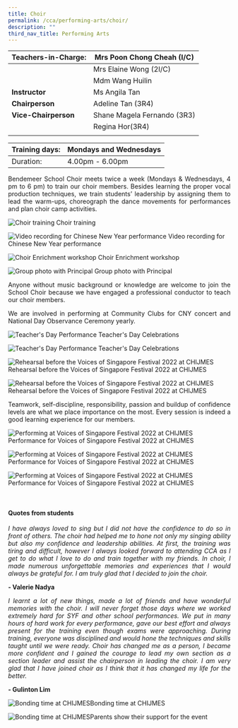 ```yaml
---
title: Choir
permalink: /cca/performing-arts/choir/
description: ""
third_nav_title: Performing Arts
---
```

|**Teachers-in-Charge:**| Mrs Poon Chong Cheah (I/C)   |
|---|---|
|  |  Mrs Elaine Wong (2I/C)  |
|  | Mdm Wang Huilin  |
| **Instructor** | Ms Angila Tan  |
|**Chairperson**  |  Adeline Tan (3R4) |
| **Vice-Chairperson** | Shane Magela Fernando (3R3)  |
|  | Regina Hor(3R4) |
|  |  |

| Training days: | Mondays and Wednesdays  |
| - | -|
| Duration: |  4.00pm - 6.00pm |

<p style="text-align:justify">Bendemeer School Choir meets twice a week (Mondays & Wednesdays, 4 pm to 6 pm) to train our choir members. Besides learning the proper vocal production techniques, we train students’ leadership by assigning them to lead the warm-ups, choreograph the dance movements for performances and plan choir camp activities.  </p>

![Choir training](/images/Cca/cca-choir2022n-01.jpg)
Choir training

![Video recording for Chinese New Year performance](/images/Cca/cca-choir2022n-02.jpg)
Video recording for Chinese New Year performance

![Choir Enrichment workshop](/images/Cca/cca-choir2022n-03.jpg)
Choir Enrichment workshop

![Group photo with Principal](/images/Cca/cca-choir2022n-04.jpg)
Group photo with Principal



<p style="text-align:justify">Anyone without music background or knowledge are welcome to join the School Choir because we have engaged a professional conductor to teach our choir members. </p>

<p style="text-align:justify">We are involved in performing at Community Clubs for CNY concert and National Day Observance Ceremony yearly. </p>

![Teacher's Day Performance](/images/Cca/cca-choir2022n-05.jpg)
Teacher's Day Celebrations

![Teacher's Day Performance](/images/Cca/cca-choir2022n-06.jpg)
Teacher's Day Celebrations

![Rehearsal before the Voices of Singapore Festival 2022 at CHIJMES](/images/Cca/cca-choir2022n-07.jpg)
Rehearsal before the Voices of Singapore Festival 2022 at CHIJMES

![Rehearsal before the Voices of Singapore Festival 2022 at CHIJMES](/images/Cca/cca-choir2022n-08.jpg)
Rehearsal before the Voices of Singapore Festival 2022 at CHIJMES


<p style="text-align:justify">Teamwork, self-discipline, responsibility, passion and buildup of confidence levels are what we place importance on the most.  Every session is indeed a good learning experience for our members. </p>


![Performing at Voices of Singapore Festival 2022 at CHIJMES](/images/Cca/cca-choir2022n-09.jpg)
Performance for Voices of Singapore Festival 2022 at CHIJMES

![Performing at Voices of Singapore Festival 2022 at CHIJMES](/images/Cca/cca-choir2022n-10.jpg)
Performance for Voices of Singapore Festival 2022 at CHIJMES

![Performing at Voices of Singapore Festival 2022 at CHIJMES](/images/Cca/cca-choir2022n-11.jpg)
Performance for Voices of Singapore Festival 2022 at CHIJMES




<br>

#### **Quotes from students**
<p style="text-align:justify; font-style:italic">I have always loved to sing but I did not have the confidence to do so in front of others. The choir had helped me to hone not only my singing ability but also my confidence and leadership abilities. At first, the training was tiring and difficult, however I always looked forward to attending CCA as I get to do what I love to do and train together with my friends. In choir, I made numerous unforgettable memories and experiences that I would always be grateful for. I am truly glad that I decided to join the choir. </p>

**- Valerie Nadya**

<p style="text-align:justify; font-style:italic">I learnt a lot of new things, made a lot of friends and have wonderful memories with the choir. I will never forget those days where we worked extremely hard for SYF and other school performances. We put in many hours of hard work for every performance, gave our best effort and always present for the training even though exams were approaching. During training, everyone was disciplined and would hone the techniques and skills taught until we were ready. Choir has changed me as a person, I became more confident and I gained the courage to lead my own section as a section leader and assist the chairperson in leading the choir. I am very glad that I have joined choir as I think that it has changed my life for the better.</p>

**- Gulinton Lim**

![Bonding time at CHIJMES](/images/Cca/cca-choir2022n-12.jpg)Bonding time at CHIJMES

![Bonding time at CHIJMES](/images/Cca/cca-choir2022n-13.jpg)Parents show their support for the event